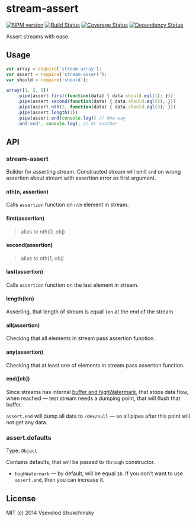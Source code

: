 # stream-assert
[![NPM version][npm-image]][npm-url] [![Build Status][travis-image]][travis-url] [![Coverage Status][coveralls-image]][coveralls-url] [![Dependency Status][depstat-image]][depstat-url]

Assert streams with ease.

## Usage

```js
var array = require('stream-array');
var assert = require('stream-assert');
var should = require('should');

array([1, 2, 3])
    .pipe(assert.first(function(data) { data.should.eql(1); }))
    .pipe(assert.second(function(data) { data.should.eql(2); }))
    .pipe(assert.nth(2, function(data) { data.should.eql(3); }))
    .pipe(assert.length(1))
    .pipe(assert.end(console.log)) // One way
    .on('end', console.log); // Or another
```

## API

### stream-assert

Builder for asserting stream. Constructed stream will emit `end` on wrong assertion about stream with assertion error as first argument.

#### nth(n, assertion)

Calls `assertion` function on `nth` element in stream.

#### first(assertion)
> alias to nth(0, obj)

#### second(assertion)
> alias to nth(1, obj)

#### last(assertion)

Calls `assertion` function on the last element in stream.

#### length(len)

Asserting, that length of stream is equal `len` at the end of the stream.

#### all(assertion)

Checking that all elements in stream pass assertion function.

#### any(assertion)

Checking that at least one of elements in stream pass assertion function.

#### end([cb])

Since streams has internal [buffer and highWatermark](http://nodejs.org/api/stream.html#stream_buffering),
that stops data flow, when reached — test stream needs a dumping point, that will flush that buffer.

`assert.end` will dump all data to `/dev/null` — so all pipes after this point will not get any data.

### assert.defaults
Type: `Object`  

Contains defaults, that will be passed to `through` constructor.

 * `highWatermark` — by default, will be equal `16`. If you don't want to use `assert.end`, then you can increase it.

## License

MIT (c) 2014 Vsevolod Strukchinsky

[npm-url]: https://npmjs.org/package/stream-assert
[npm-image]: http://img.shields.io/npm/v/stream-assert.svg?style=flat

[travis-url]: http://travis-ci.org/floatdrop/stream-assert
[travis-image]: http://img.shields.io/travis/floatdrop/stream-assert.svg?branch=master&style=flat

[depstat-url]: https://david-dm.org/floatdrop/stream-assert
[depstat-image]: http://img.shields.io/david/floatdrop/stream-assert.svg?style=flat

[coveralls-url]: https://coveralls.io/r/floatdrop/stream-assert
[coveralls-image]: http://img.shields.io/coveralls/floatdrop/stream-assert.svg?style=flat
